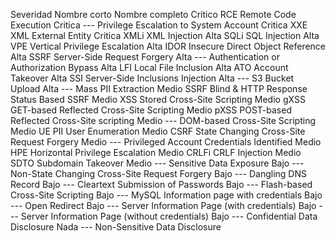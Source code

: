 Severidad	Nombre corto	Nombre completo
Critico	RCE	Remote Code Execution
Critica	---	Privilege Escalation to System Account
Critica	XXE	XML External Entity
Critica	XMLi	XML Injection
Alta	SQLi	SQL Injection
Alta	VPE	Vertical Privilege Escalation
Alta	IDOR	Insecure Direct Object Reference
Alta	SSRF	Server-Side Request Forgery
Alta	---	Authentication or Authorization Bypass
Alta	LFI	Local File Inclusion
Alta	ATO	Account Takeover
Alta	SSI	Server-Side Inclusions Injection
Alta	---	S3 Bucket Upload
Alta	---	Mass PII Extraction
Medio	SSRF	Blind & HTTP Response Status Based SSRF
Medio	XSS	Stored Cross-Site Scripting
Medio	gXSS	GET-based Reflected Cross-Site Scripting
Medio	pXSS	POST-based Reflected Cross-Site scripting
Medio	---	DOM-based Cross-Site Scripting
Medio	UE	PII User Enumeration
Medio	CSRF	State Changing Cross-Site Request Forgery
Medio	---	Privileged Account Credentials Identified
Medio	HPE	Horizontal Privilege Escalation
Medio	CRLFi	CRLF Injection
Medio	SDTO	Subdomain Takeover
Medio	---	Sensitive Data Exposure
Bajo	---	Non-State Changing Cross-Site Request Forgery
Bajo	---	Dangling DNS Record
Bajo	---	Cleartext Submission of Passwords
Bajo	---	Flash-based Cross-Site Scripting
Bajo	---	MySQL Information page with credentials
Bajo	---	Open Redirect
Bajo	---	Server Information Page (with credentials)
Bajo	---	Server Information Page (without credentials)
Bajo	---	Confidential Data Disclosure
Nada	---	Non-Sensitive Data Disclosure

